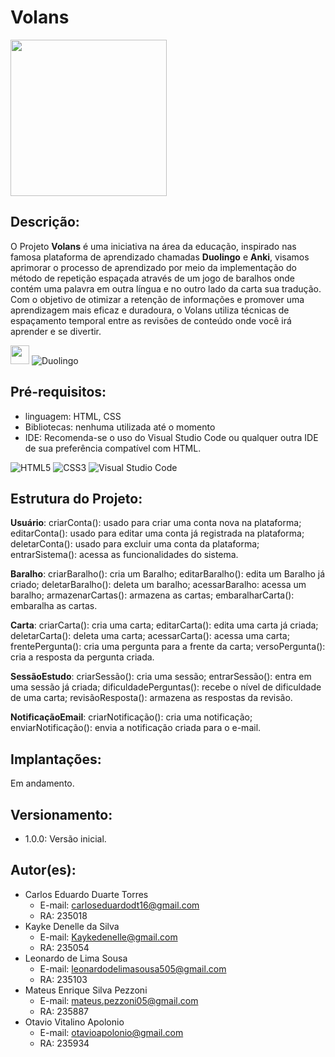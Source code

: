 # Volans






<img src="https://github.com/Cheolhyeol/KnightCoders_Volans/assets/163934121/04b37a4b-f064-48ca-acd9-bb8baf727510" width="250px" />
 
## Descrição:
O Projeto **Volans** é uma iniciativa na área da educação, inspirado nas famosa plataforma de aprendizado chamadas **Duolingo** e **Anki**, visamos aprimorar o processo de aprendizado por meio da implementação do método de repetição espaçada através de um jogo de baralhos onde contém uma palavra em outra língua e no outro lado da carta sua tradução. Com o objetivo de otimizar a retenção de informações e promover uma aprendizagem mais eficaz e duradoura, o Volans utiliza técnicas de espaçamento temporal entre as revisões de conteúdo onde você irá aprender e se divertir.


<img src="https://github.com/Cheolhyeol/KnightCoders_Volans/assets/163934121/2a6acd91-df4c-4022-84b7-080e9dbb659d" width="30px" /> ![Duolingo](https://img.shields.io/badge/Duolingo-%234DC730.svg?style=for-the-badge&logo=Duolingo&logoColor=white)


## Pré-requisitos: 
 - linguagem: HTML, CSS
 - Bibliotecas: nenhuma utilizada até o momento
 - IDE: Recomenda-se o uso do Visual Studio Code ou qualquer outra IDE de sua preferência compatível com HTML.

![HTML5](https://img.shields.io/badge/html5-%23E34F26.svg?style=for-the-badge&logo=html5&logoColor=white) ![CSS3](https://img.shields.io/badge/css3-%231572B6.svg?style=for-the-badge&logo=css3&logoColor=white) ![Visual Studio Code](https://img.shields.io/badge/Visual%20Studio%20Code-0078d7.svg?style=for-the-badge&logo=visual-studio-code&logoColor=white)
## Estrutura do Projeto:
**Usuário**: criarConta(): usado para criar uma conta nova na plataforma; editarConta(): usado para editar uma conta já registrada na plataforma; deletarConta(): usado para excluir uma conta da plataforma; entrarSistema(): acessa as funcionalidades do sistema. 

**Baralho**: criarBaralho(): cria um Baralho; editarBaralho(): edita um Baralho já criado; deletarBaralho(): deleta um baralho; acessarBaralho: acessa um baralho; armazenarCartas(): armazena as cartas; embaralharCarta(): embaralha as cartas.

**Carta**: criarCarta(): cria uma carta; editarCarta(): edita uma carta já criada; deletarCarta(): deleta uma carta; acessarCarta(): acessa uma carta; frentePergunta(): cria uma pergunta para a frente da carta; versoPergunta(): cria a resposta da pergunta criada.

**SessãoEstudo**: criarSessão(): cria uma sessão; entrarSessão(): entra em uma sessão já criada; dificuldadePerguntas(): recebe o nível de dificuldade de uma carta; revisãoResposta(): armazena as respostas da revisão.

**NotificaçãoEmail**: criarNotificação(): cria uma notificação; enviarNotificação(): envia a notificação criada para o e-mail.

## Implantações:
Em andamento.
## Versionamento:
   - 1.0.0: Versão inicial.
  
## Autor(es):
   - Carlos Eduardo Duarte Torres
     - E-mail: carloseduardodt16@gmail.com
     - RA: 235018
   - Kayke Denelle da Silva
     - E-mail: Kaykedenelle@gmail.com
     - RA: 235054
   - Leonardo de Lima Sousa
     - E-mail: leonardodelimasousa505@gmail.com
     - RA: 235103
   - Mateus Enrique Silva Pezzoni
     - E-mail: mateus.pezzoni05@gmail.com
     - RA: 235887
   - Otavio Vitalino Apolonio
     - E-mail: otavioapolonio@gmail.com
     - RA: 235934
   
   
    
      
